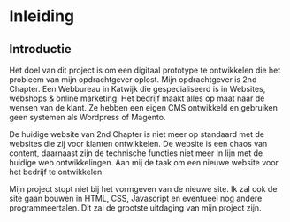 # Inleiding

## **Introductie**

Het doel van dit project is om een digitaal prototype te ontwikkelen die het probleem van mijn opdrachtgever oplost. Mijn opdrachtgever is 2nd Chapter. Een Webbureau in Katwijk die gespecialiseerd is in Websites, webshops & online marketing. Het bedrijf maakt alles op maat naar de wensen van de klant. Ze hebben een eigen CMS ontwikkeld en gebruiken geen systemen als Wordpress of Magento. 

De huidige website van 2nd Chapter is niet meer op standaard met de websites die zij voor klanten ontwikkelen. De website is een chaos van content, daarnaast zijn de technische functies niet meer in lijn met de huidige web ontwikkelingen. Aan mij de taak om een nieuwe website voor het bedrijf te ontwikkelen.

Mijn project stopt niet bij het vormgeven van de nieuwe site. Ik zal ook de site gaan bouwen in HTML, CSS, Javascript en eventueel nog andere programmeertalen. Dit zal de grootste uitdaging van mijn project zijn.

